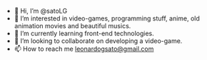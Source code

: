 - 👋 Hi, I’m @satoLG
- 👀 I’m interested in video-games, programming stuff, anime, old animation movies and beautiful musics.
- 🌱 I’m currently learning front-end technologies.
- 💞️ I’m looking to collaborate on developing a video-game.
- 📫 How to reach me leonardogsato@gmail.com

<!---
satoLG/satoLG is a ✨ special ✨ repository because its `README.md` (this file) appears on your GitHub profile.
You can click the Preview link to take a look at your changes.
--->
